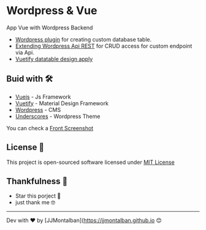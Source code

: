 # Wordpress & Vue

App Vue with Wordpress Backend

* [Wordpress plugin](https://github.com/jjmontalban/wp-vue/blob/develop/wordpress/wp-content/plugins/ps_tables.php) for creating custom database table.
* [Extending Wordpress Api REST](https://github.com/jjmontalban/wp-vue/blob/develop/wordpress/wp-content/themes/wp-vue/functions.php) for CRUD access for custom endpoint via Api.
* [Vuetify datatable design apply](https://github.com/jjmontalban/wp-vue/blob/develop/vue/src/views/Crud.vue)

## Buid with 🛠️

* [Vuejs](https://github.com/vuejs/vue) - Js Framework
* [Vuetify](https://github.com/vuetifyjs/vuetify) - Material Design Framework
* [Wordpress](https://wordpress.org/) - CMS
* [Underscores](https://github.com/automattic/_s) - Wordpress Theme

You can check a [Front Screenshot](https://prnt.sc/x4x3ol)


## License 📄

This project is open-sourced software licensed under [MIT License](https://opensource.org/licenses/MIT)


## Thankfulness 🎁

* Star this porject 📢 
* just thank me 🤓



---
Dev with ❤️ by [JJMontalban](https://jjmontalban.github.io 😊
